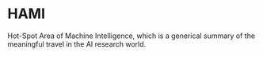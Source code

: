 # HAMI
Hot-Spot Area of Machine Intelligence, which is a generical summary of the meaningful travel in the AI research world.
